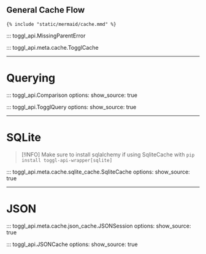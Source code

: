 ## General Cache Flow

```mermaid
{% include "static/mermaid/cache.mmd" %}
```

::: toggl_api.MissingParentError

::: toggl_api.meta.cache.TogglCache

---

# Querying

::: toggl_api.Comparison
    options:
        show_source: true

::: toggl_api.TogglQuery
    options:
        show_source: true

---

# SQLite

> [!INFO]
> Make sure to install sqlalchemy if using SqliteCache with `pip install toggl-api-wrapper[sqlite]`

::: toggl_api.meta.cache.sqlite_cache.SqliteCache
    options:
        show_source: true

---

# JSON

::: toggl_api.meta.cache.json_cache.JSONSession
    options:
        show_source: true

::: toggl_api.JSONCache
    options:
        show_source: true
